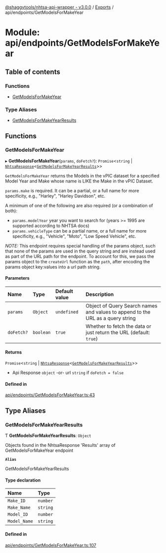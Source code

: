 [@shaggytools/nhtsa-api-wrapper - v3.0.0](../index.md) / [Exports](../modules.md) / api/endpoints/GetModelsForMakeYear

# Module: api/endpoints/GetModelsForMakeYear

## Table of contents

### Functions

- [GetModelsForMakeYear](api_endpoints_GetModelsForMakeYear.md#getmodelsformakeyear)

### Type Aliases

- [GetModelsForMakeYearResults](api_endpoints_GetModelsForMakeYear.md#getmodelsformakeyearresults)

## Functions

### GetModelsForMakeYear

▸ **GetModelsForMakeYear**(`params`, `doFetch?`): `Promise`<`string` \| [`NhtsaResponse`](api_types.md#nhtsaresponse)<[`GetModelsForMakeYearResults`](api_endpoints_GetModelsForMakeYear.md#getmodelsformakeyearresults)\>\>

`GetModelsForMakeYear` returns the Models in the vPIC dataset for a specified Model Year and
Make whose name is LIKE the Make in the vPIC Dataset.

`params.make` is required. It can be a partial, or a full name for more specificity, e.g.,
"Harley", "Harley Davidson", etc.

A minimum of one of the following are also required (or a combination of both):
- `params.modelYear` year you want to search for (years >= 1995 are supported according to NHTSA
  docs)
- `params.vehicleType` can be a partial name, or a full name for more specificity, e.g.,
  "Vehicle", "Moto", "Low Speed Vehicle", etc.

_NOTE:_ This endpoint requires special handling of the params object, such that none of the
params are used in the query string and are instead used as part of the URL path for the
endpoint. To account for this, we pass the params object to the `createUrl` function as the
`path`, after encoding the params object key:values into a url path string.

#### Parameters

| Name | Type | Default value | Description |
| :------ | :------ | :------ | :------ |
| `params` | `Object` | `undefined` | Object of Query Search names and values to append to the URL as a query string |
| `doFetch?` | `boolean` | `true` | Whether to fetch the data or just return the URL (default: `true`) |

#### Returns

`Promise`<`string` \| [`NhtsaResponse`](api_types.md#nhtsaresponse)<[`GetModelsForMakeYearResults`](api_endpoints_GetModelsForMakeYear.md#getmodelsformakeyearresults)\>\>

- Api Response `object`
-or- url `string` if `doFetch = false`

#### Defined in

[api/endpoints/GetModelsForMakeYear.ts:43](https://github.com/ShaggyTech/nhtsa-api-wrapper/blob/6668ba3/packages/lib/src/api/endpoints/GetModelsForMakeYear.ts#L43)

## Type Aliases

### GetModelsForMakeYearResults

Ƭ **GetModelsForMakeYearResults**: `Object`

Objects found in the NhtsaResponse 'Results' array of GetModelsForMakeYear endpoint

**`Alias`**

GetModelsForMakeYearResults

#### Type declaration

| Name | Type |
| :------ | :------ |
| `Make_ID` | `number` |
| `Make_Name` | `string` |
| `Model_ID` | `number` |
| `Model_Name` | `string` |

#### Defined in

[api/endpoints/GetModelsForMakeYear.ts:107](https://github.com/ShaggyTech/nhtsa-api-wrapper/blob/6668ba3/packages/lib/src/api/endpoints/GetModelsForMakeYear.ts#L107)
